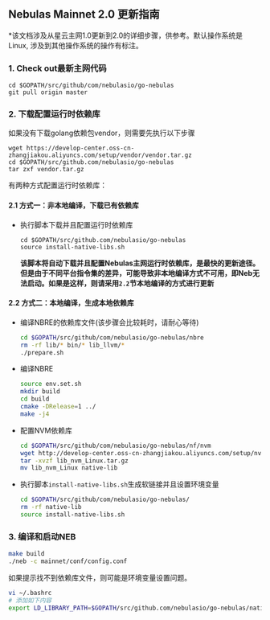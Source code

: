 ## Nebulas Mainnet 2.0 更新指南

*该文档涉及从星云主网1.0更新到2.0的详细步骤，供参考。默认操作系统是Linux, 涉及到其他操作系统的操作有标注。  
  

### 1. Check out最新主网代码
```shell
cd $GOPATH/src/github/com/nebulasio/go-nebulas
git pull origin master
```


### 2. 下载配置运行时依赖库
如果没有下载golang依赖包vendor，则需要先执行以下步骤
```shell
wget https://develop-center.oss-cn-zhangjiakou.aliyuncs.com/setup/vendor/vendor.tar.gz
cd $GOPATH/src/github.com/nebulasio/go-nebulas
tar zxf vendor.tar.gz
```
有两种方式配置运行时依赖库：

#### 2.1 方式一：非本地编译，下载已有依赖库

- 执行脚本下载并且配置运行时依赖库
  ```shell
  cd $GOPATH/src/github.com/nebulasio/go-nebulas
  source install-native-libs.sh
  ```
  **该脚本将自动下载并且配置Nebulas主网运行时依赖库，是最快的更新途径。但是由于不同平台指令集的差异，可能导致非本地编译方式不可用，即Neb无法启动。如果是这样，则请采用`2.2`节本地编译的方式进行更新**

#### 2.2 方式二：本地编译，生成本地依赖库
- 编译NBRE的依赖库文件(该步骤会比较耗时，请耐心等待)
  ```bash
  cd $GOPATH/src/github/com/nebulasio/go-nebulas/nbre
  rm -rf lib/* bin/* lib_llvm/*
  ./prepare.sh
  ```
- 编译NBRE
  ```bash
  source env.set.sh
  mkdir build
  cd build
  cmake -DRelease=1 ../
  make -j4
  ```
- 配置NVM依赖库
  ```bash
  cd $GOPATH/src/github/com/nebulasio/go-nebulas/nf/nvm
  wget http://develop-center.oss-cn-zhangjiakou.aliyuncs.com/setup/nvm/lib_nvm_Linux.tar.gz
  tar -xvzf lib_nvm_Linux.tar.gz
  mv lib_nvm_Linux native-lib
  ```
- 执行脚本`install-native-libs.sh`生成软链接并且设置环境变量
  ```bash
  cd $GOPATH/src/github/com/nebulasio/go-nebulas/
  rm -rf native-lib
  source install-native-libs.sh
  ```
  
### 3. 编译和启动NEB
```bash
make build
./neb -c mainnet/conf/config.conf
```
如果提示找不到依赖库文件，则可能是环境变量设置问题。
```bash
vi ~/.bashrc
# 添加如下内容
export LD_LIBRARY_PATH=$GOPATH/src/github.com/nebulasio/go-nebulas/native-lib:$LD_LIBRARY_PATH
```
